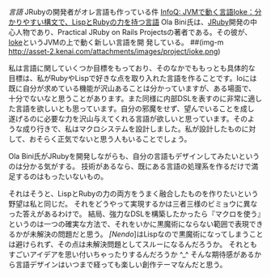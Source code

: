 *言語* JRubyの開発者がオレ言語も作っている件
 [InfoQ: JVMで動く言語Ioke：分かりやすい構文で、LispとRubyの力を持つ言語](http://www.infoq.com/jp/news/2009/03/ioke)
 Ola Bini氏は、[JRuby](http://jruby.codehaus.org/)開発の中心人物であり、Practical JRuby on Rails
 Projectsの著者である。その彼が、[Ioke](http://kenai.com/projects/ioke/)というJVMの上で動く新しい言語を開
 発している。
 ##(img-m http://asset-2.kenai.com/attachments/images/project/ioke.png)

 私は言語に関していくつか目標をもっており、そのなかでももっとも具体的な
 目標は、私がRubyやLispで好きな点を取り入れた言語を作ることです。Ioには
 既に自分が求めている機能が沢山あることは分かっていますが、ある場面で、
 十分でないなと思うことがあります。また同様に内部DSLを表すのに非常に適し
 た言語を欲しいとも思っています。自分の邪魔をせず、望んでいることを成し
 遂げるのに必要な力を沢山与えてくれる言語が欲しいと思っています。そのよ
 うな成り行きで、私はマクロシステムを設計しました。私が設計したものに対
 して、おそらく正気でないと思う人もいることでしょう。

Ola Bini氏がJRubyを開発しながらも、自分の言語もデザインしてみたいというのは分かる気がする。
技術があるなら、既にある言語の処理系を作るだけで満足するのはもったいないもの。

それはそうと、LispとRubyの力の両方をうまく融合したものを作りたいという野望は私と同じだ。
それをどうやって実現するかは三者三様のビミョウに異なった答えがあるわけで。
結局、強力なDSLを構築したかったら『マクロを使う』というのは一つの確実な方法で、それをいかに黒魔術にならない範囲で表現できるかが未解決の問題だと思う。
*[Nendo*]はLispなので黒魔術になってしまうことは避けられず、その点は未解決問題としてスルーになるんだろうか。
それともすごいアイデアを思い付いちゃったりするんだろうか ^_^
そんな期待感があるから言語デザインはいつまで経っても楽しい創作テーマなんだと思う。
